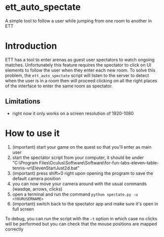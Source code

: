 # ett_auto_spectate
A simple tool to follow a user while jumping from one room to another in ETT

# Introduction

ETT has a tool to enter arenas as guest user spectators to watch ongoing matches.
Unfortunately this feature requires the spectator to click on UI elements to follow the user when they enter each new room.
To solve this problem, the `ett_auto_spectate` script will listen to the server to detect when the user is in a room then will proceed clicking on all the right places of the interface to enter the same room as spectator.

## Limitations
- right now it only works on a screen resolution of 1920-1080

# How to use it

  1. (important) start your game on the quest so that you'll enter as main user
  2. start the spectator script from your computer, it should be under "C:\Program Files\Oculus\Software\Software\for-fun-labs-eleven-table-tennis-vr\ElevenStartJust2d.bat"
  3. (important) press shift+0 right upon opening the program to save the default camera position
  4. you can now move your camera around with the usual commands (wasdqe, arrows, clicks)
  5. open a terminal and run the command `python spectate.py -u <YOURUSERNAME>`
  6. (important) switch back to the spectator app and make sure it's open in full screen

To debug, you can run the script with the `-t` option in which case no clicks will be performed but you can check that the mouse positions are mapped correctly 
